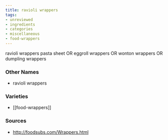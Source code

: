 ```yaml
---
title: ravioli wrappers
tags:
- unreviewed
- ingredients
- categories
- miscellaneous
- food-wrappers
---
```

ravioli wrappers pasta sheet OR eggroll wrappers OR wonton wrappers OR dumpling wrappers

### Other Names

* ravioli wrappers

### Varieties

* [[food-wrappers]]

### Sources
* http://foodsubs.com/Wrappers.html
